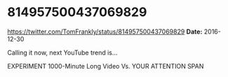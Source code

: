 # 814957500437069829
https://twitter.com/TomFrankly/status/814957500437069829
**Date:** 2016-12-30

Calling it now, next YouTube trend is...

EXPERIMENT 1000-Minute Long Video Vs. YOUR ATTENTION SPAN
